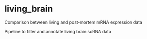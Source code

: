 # living_brain
Comparison between living and post-mortem mRNA expression data

Pipeline to filter and annotate living brain scRNA data
